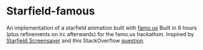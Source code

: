 # Starfield-famous
An implementation of a starfield animation built with [famo.us](http://famo.us/)
Built in 6 hours (plus refinements on irc afterwards) for the famo.us hackathon.
Inspired by [Starfield Screensaver](https://www.youtube.com/watch?v=r5AoFiVs2ME) and this StackOverflow [question](http://stackoverflow.com/questions/5942446/starfield-screensaver-equations).
